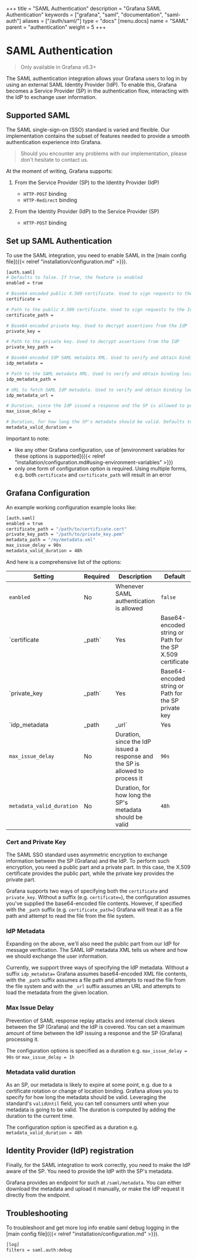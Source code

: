 +++
title = "SAML Authentication"
description = "Grafana SAML Authentication"
keywords = ["grafana", "saml", "documentation", "saml-auth"]
aliases = ["/auth/saml/"]
type = "docs"
[menu.docs]
name = "SAML"
parent = "authentication"
weight = 5
+++

# SAML Authentication

> Only available in Grafana v6.3+

The SAML authentication integration allows your Grafana users to log in by
using an external SAML Identity Provider (IdP). To enable this, Grafana becomes
a Service Provider (SP) in the authentication flow, interacting with the IdP to
exchange user information.

## Supported SAML

The SAML single-sign-on (SSO) standard is varied and flexible. Our implementation contains the subset of features needed to provide a smooth authentication experience into Grafana.

> Should you encounter any problems with our implementation, please don't hesitate to contact us.

At the moment of writing, Grafana supports:

1. From the Service Provider (SP) to the Identity Provider (IdP)

    - `HTTP-POST` binding
    - `HTTP-Redirect` binding

2. From the Identity Provider (IdP) to the Service Provider (SP)

    - `HTTP-POST` binding

## Set up SAML Authentication

To use the SAML integration, you need to enable SAML in the [main config file]({{< relref "installation/configuration.md" >}}).

```bash
[auth.saml]
# Defaults to false. If true, the feature is enabled
enabled = true

# Base64-encoded public X.509 certificate. Used to sign requests to the IdP
certificate =

# Path to the public X.509 certificate. Used to sign requests to the IdP
certificate_path =

# Base64-encoded private key. Used to decrypt assertions from the IdP
private_key =

# Path to the private key. Used to decrypt assertions from the IdP
private_key_path =

# Base64-encoded IdP SAML metadata XML. Used to verify and obtain binding locations from the IdP
idp_metadata =

# Path to the SAML metadata XML. Used to verify and obtain binding locations from the IdP
idp_metadata_path =

# URL to fetch SAML IdP metadata. Used to verify and obtain binding locations from the IdP
idp_metadata_url =

# Duration, since the IdP issued a response and the SP is allowed to process it. Defaults to 90 seconds
max_issue_delay =

# Duration, for how long the SP's metadata should be valid. Defaults to 48 hours
metadata_valid_duration =
```

Important to note:

- like any other Grafana configuration, use of [environment variables for these options is supported]({{< relref "installation/configuration.md#using-environment-variables" >}})
- only one form of configuration option is required. Using multiple forms, e.g. both `certificate` and `certificate_path` will result in an error

## Grafana Configuration

An example working configuration example looks like:

```bash
[auth.saml]
enabled = true
certificate_path = "/path/to/certificate.cert"
private_key_path = "/path/to/private_key.pem"
metadata_path = "/my/metadata.xml"
max_issue_delay = 90s
metadata_valid_duration = 48h
```

And here is a comprehensive list of the options:

| Setting                   | Required | Description                                                                    | Default |
|---------------------------|----------|--------------------------------------------------------------------------------|---------|
| `eanbled`                 | No       | Whenever SAML authentication is allowed                                        | `false` |
| `certificate|_path`       | Yes      | Base64-encoded string or Path for the SP X.509 certificate                     |         |
| `private_key|_path`       | Yes      | Base64-encoded string or Path for the SP private key                           |         |
| `idp_metadata|_path|_url` | Yes      | Base64-encoded string, Path or URL for the IdP SAML metadata XML               |         |
| `max_issue_delay`         | No       | Duration, since the IdP issued a response and the SP is allowed to process it  | `90s`   |
| `metadata_valid_duration` | No       | Duration, for how long the SP's metadata should be valid                       | `48h`   |

### Cert and Private Key

The SAML SSO standard uses asymmetric encryption to exchange information between the SP (Grafana) and the IdP. To perform such encryption, you need a public part and a private part. In this case, the X.509 certificate provides the public part, while the private key provides the private part.

Grafana supports two ways of specifying both the `certificate` and `private_key`. Without a suffix (e.g. `certificate=`), the configuration assumes you've supplied the base64-encoded file contents. However, if specified with the `_path` suffix (e.g. `certificate_path=`) Grafana will treat it as a file path and attempt to read the file from the file system.

### IdP Metadata

Expanding on the above, we'll also need the public part from our IdP for message verification. The SAML IdP metadata XML tells us where and how we should exchange the user information.

Currently, we support three ways of specifying the IdP metadata. Without a suffix `idp_metadata=` Grafana assumes base64-encoded XML file contents, with the `_path` suffix assumes a file path and attempts to read the file from the file system and with the `_url` suffix assumes an URL and attempts to load the metadata from the given location.

### Max Issue Delay

Prevention of SAML response replay attacks and internal clock skews between the SP (Grafana) and the IdP is covered. You can set a maximum amount of time between the IdP issuing a response and the SP (Grafana) processing it.

The configuration options is specified as a duration e.g. `max_issue_delay = 90s` or `max_issue_delay = 1h`

### Metadata valid duration

As an SP, our metadata is likely to expire at some point, e.g. due to a certificate rotation or change of location binding. Grafana allows you to specify for how long the metadata should be valid. Leveraging the standard's `validUntil` field, you can tell consumers until when your metadata is going to be valid. The duration is computed by adding the duration to the current time.

The configuration option is specified as a duration e.g. `metadata_valid_duration = 48h`

## Identity Provider (IdP) registration

Finally, for the SAML integration to work correctly, you need to make the IdP aware of the SP. You need to provide the IdP with the SP's metadata. 

Grafana provides an endpoint for such at `/saml/metadata`. You can either download the metadata and upload it manually, or make the IdP request it directly from the endpoint.

## Troubleshooting

To troubleshoot and get more log info enable saml debug logging in the [main config file]({{< relref "installation/configuration.md" >}}).

```bash
[log]
filters = saml.auth:debug
```
